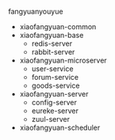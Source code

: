 fangyuanyouyue
 - xiaofangyuan-common
 - xiaofangyuan-base
	- redis-server
	- rabbit-server
 - xiaofangyuan-microserver
	- user-service
	- forum-service
	- goods-service
 - xiaofangyuan-server
	- config-server
	- eureke-server
	- zuul-server
 - xiaofangyuan-scheduler